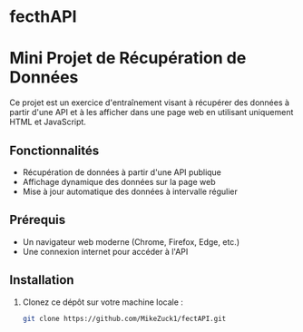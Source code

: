 # fecthAPI
# Mini Projet de Récupération de Données

Ce projet est un exercice d'entraînement visant à récupérer des données à partir d'une API et à les afficher dans une page web en utilisant uniquement HTML et JavaScript.

## Fonctionnalités

- Récupération de données à partir d'une API publique
- Affichage dynamique des données sur la page web
- Mise à jour automatique des données à intervalle régulier

## Prérequis

- Un navigateur web moderne (Chrome, Firefox, Edge, etc.)
- Une connexion internet pour accéder à l'API

## Installation

1. Clonez ce dépôt sur votre machine locale :

   ```bash
   git clone https://github.com/MikeZuck1/fectAPI.git